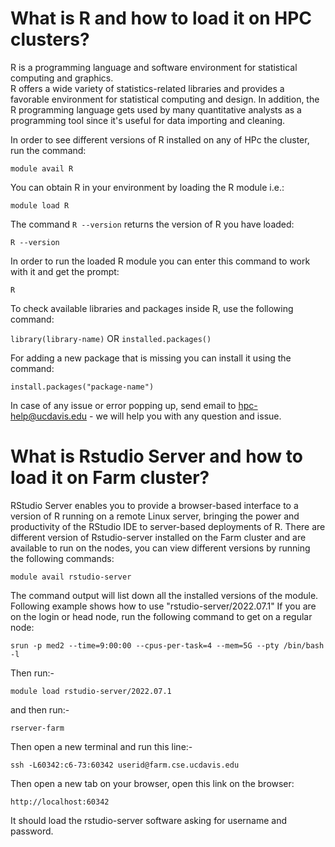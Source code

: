 # What is R and how to load it on HPC clusters?

R is a programming language and software environment for statistical computing and graphics.  
R offers a wide variety of statistics-related libraries and provides a favorable environment for statistical computing and design. In addition, the R programming language gets used by many quantitative analysts as a 
programming tool since it's useful for data importing and cleaning.

In order to see different versions of R installed on any of HPc the cluster, run the command:

`module avail R`

You can obtain R in your environment by loading the R module i.e.:

`module load R`

The command `R --version` returns the version of R you have loaded:

`R --version`

In order to run the loaded R module you can enter this command to work with it and get the prompt:

`R`

To check available libraries and packages inside R, use the following command:

`library(library-name)`
OR
`installed.packages()`

For adding a new package that is missing you can install it using the command:

`install.packages("package-name")`

In case of any issue or error popping up, send email to <hpc-help@ucdavis.edu> - we will help you with any question and issue.

# What is Rstudio Server and how to load it on Farm cluster?

RStudio Server enables you to provide a browser-based interface to a version of R running on a remote Linux server, bringing the power and productivity of the RStudio IDE to server-based deployments of R.
There are different version of Rstudio-server installed on the Farm cluster and are available to run on the nodes, you can view different versions by running the following commands:

`module avail rstudio-server`

The command output will list down all the installed versions of the module. Following example shows how to use "rstudio-server/2022.07.1"
If you are on the login or head node, run the following command to get on a regular node:

`srun -p med2 --time=9:00:00 --cpus-per-task=4 --mem=5G --pty /bin/bash -l`

Then run:-

`module load rstudio-server/2022.07.1`

and then run:-

`rserver-farm`

Then open a new terminal and run this line:-

`ssh -L60342:c6-73:60342 userid@farm.cse.ucdavis.edu`

Then open a new tab on your browser, open this link on the browser:

`http://localhost:60342`

It should load the rstudio-server software asking for username and password.
